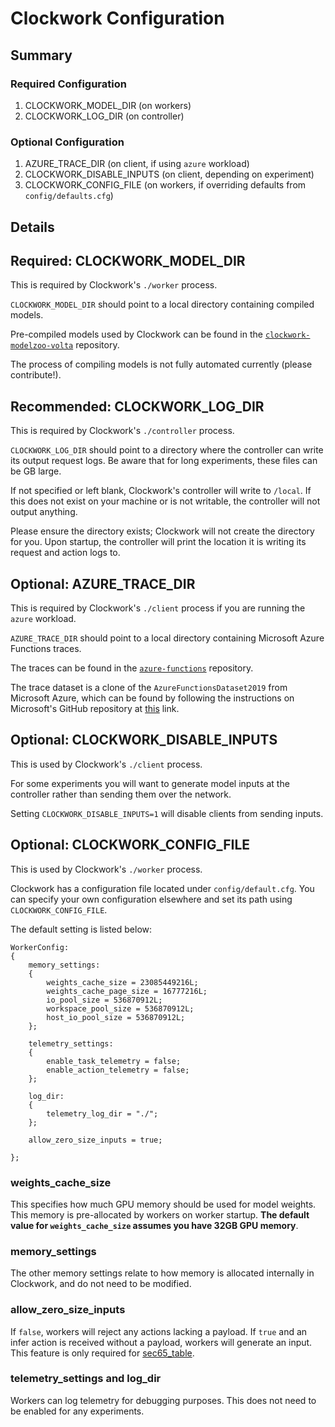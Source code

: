 # Clockwork Configuration

## Summary

### Required Configuration

1. CLOCKWORK_MODEL_DIR (on workers)
2. CLOCKWORK_LOG_DIR (on controller)

### Optional Configuration

1. AZURE_TRACE_DIR (on client, if using `azure` workload)
2. CLOCKWORK_DISABLE_INPUTS (on client, depending on experiment)
3. CLOCKWORK_CONFIG_FILE (on workers, if overriding defaults from `config/defaults.cfg`)

## Details

## Required: CLOCKWORK_MODEL_DIR

This is required by Clockwork's `./worker` process.

`CLOCKWORK_MODEL_DIR` should point to a local directory containing compiled models.

Pre-compiled models used by Clockwork can be found in the [`clockwork-modelzoo-volta`](https://gitlab.mpi-sws.org/cld/ml/clockwork-modelzoo-volta) repository.

The process of compiling models is not fully automated currently (please contribute!).

## Recommended: CLOCKWORK_LOG_DIR

This is required by Clockwork's `./controller` process.

`CLOCKWORK_LOG_DIR` should point to a directory where the controller can write its output request logs.  Be aware that for long experiments, these files can be GB large.

If not specified or left blank, Clockwork's controller will write to `/local`.  If this does not exist on your machine or is not writable, the controller will not output anything.

Please ensure the directory exists; Clockwork will not create the directory for you.  Upon startup, the controller will print the location it is writing its request and action logs to.

## Optional: AZURE_TRACE_DIR

This is required by Clockwork's `./client` process if you are running the `azure` workload.

`AZURE_TRACE_DIR` should point to a local directory containing Microsoft Azure Functions traces.

The traces can be found in the [`azure-functions`](https://gitlab.mpi-sws.org/cld/trace-datasets/azure-functions) repository.

The trace dataset is a clone of the `AzureFunctionsDataset2019` from Microsoft Azure, which can be found by following the instructions on Microsoft's GitHub repository at [this](https://github.com/Azure/AzurePublicDataset) link.

## Optional: CLOCKWORK_DISABLE_INPUTS

This is used by Clockwork's `./client` process.

For some experiments you will want to generate model inputs at the controller rather than sending them over the network.

Setting `CLOCKWORK_DISABLE_INPUTS=1` will disable clients from sending inputs.

## Optional: CLOCKWORK_CONFIG_FILE

This is used by Clockwork's `./worker` process.

Clockwork has a configuration file located under `config/default.cfg`.  You can specify your own configuration elsewhere and set its path using `CLOCKWORK_CONFIG_FILE`.

The default setting is listed below:

```
WorkerConfig:
{
	memory_settings:
	{
		weights_cache_size = 23085449216L;
		weights_cache_page_size = 16777216L;
		io_pool_size = 536870912L;
		workspace_pool_size = 536870912L;
		host_io_pool_size = 536870912L;
	};

	telemetry_settings:
	{
		enable_task_telemetry = false;
		enable_action_telemetry = false;
	};

	log_dir:
	{
		telemetry_log_dir = "./";
	};

	allow_zero_size_inputs = true;

};
```

### weights_cache_size

This specifies how much GPU memory should be used for model weights.  This memory is pre-allocated by workers on worker startup.  **The default value for `weights_cache_size` assumes you have 32GB GPU memory**.

### memory_settings

The other memory settings relate to how memory is allocated internally in Clockwork, and do not need to be modified.

### allow_zero_size_inputs

If `false`, workers will reject any actions lacking a payload.  If `true` and an infer action is received without a payload, workers will generate an input.  This feature is only required for [sec65_table](https://gitlab.mpi-sws.org/cld/ml/clockwork-results/-/tree/master/sec65_table).

### telemetry_settings and log_dir

Workers can log telemetry for debugging purposes.  This does not need to be enabled for any experiments.
